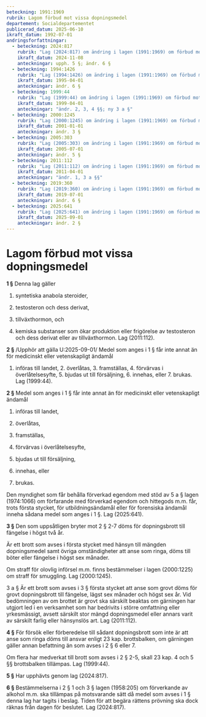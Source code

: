 ```yaml
---
beteckning: 1991:1969
rubrik: Lagom förbud mot vissa dopningsmedel
departement: Socialdepartementet
publicerad_datum: 2025-06-10
ikraft_datum: 1992-07-01
andringsforfattningar:
  - beteckning: 2024:817
    rubrik: "Lag (2024:817) om ändring i lagen (1991:1969) om förbud mot vissa dopningsmedel"
    ikraft_datum: 2024-11-08
    anteckningar: upph. 5 §; ändr. 6 §
  - beteckning: 1994:1426
    rubrik: "Lag (1994:1426) om ändring i lagen (1991:1969) om förbud mot vissa dopningsmedel"
    ikraft_datum: 1995-04-01
    anteckningar: ändr. 6 §
  - beteckning: 1999:44
    rubrik: "Lag (1999:44) om ändring i lagen (1991:1969) om förbud mot vissa dopningsmedel"
    ikraft_datum: 1999-04-01
    anteckningar: "ändr. 2, 3, 4 §§; ny 3 a §"
  - beteckning: 2000:1245
    rubrik: "Lag (2000:1245) om ändring i lagen (1991:1969) om förbud mot vissa dopningsmedel"
    ikraft_datum: 2001-01-01
    anteckningar: ändr. 3 §
  - beteckning: 2005:303
    rubrik: "Lag (2005:303) om ändring i lagen (1991:1969) om förbud mot vissa dopningsmedel"
    ikraft_datum: 2005-07-01
    anteckningar: ändr. 5 §
  - beteckning: 2011:112
    rubrik: "Lag (2011:112) om ändring i lagen (1991:1969) om förbud mot vissa dopningsmedel"
    ikraft_datum: 2011-04-01
    anteckningar: "ändr. 1, 3 a §§"
  - beteckning: 2019:360
    rubrik: "Lag (2019:360) om ändring i lagen (1991:1969) om förbud mot vissa dopningsmedel"
    ikraft_datum: 2019-07-01
    anteckningar: ändr. 6 §
  - beteckning: 2025:641
    rubrik: "Lag (2025:641) om ändring i lagen (1991:1969) om förbud mot vissa dopningsmedel"
    ikraft_datum: 2025-09-01
    anteckningar: ändr. 2 §
---
```


# Lagom förbud mot vissa dopningsmedel

**1 §** Denna lag gäller

1. syntetiska anabola steroider,

2. testosteron och dess derivat,

3. tillväxthormon, och

4. kemiska substanser som ökar produktion eller frigörelse av testosteron och dess derivat eller av tillväxthormon. Lag (2011:112).

**2 §** /Upphör att gälla U:2025-09-01/ Medel som anges i 1 § får inte annat än för medicinskt eller vetenskapligt ändamål

1. införas till landet, 2. överlåtas, 3. framställas, 4. förvärvas i överlåtelsesyfte, 5. bjudas ut till försäljning, 6. innehas, eller 7. brukas. Lag (1999:44).

**2 §** Medel som anges i 1 § får inte annat än för medicinskt eller vetenskapligt ändamål

1. införas till landet,

2. överlåtas,

3. framställas,

4. förvärvas i överlåtelsesyfte,

5. bjudas ut till försäljning,

6. innehas, eller

7. brukas.

Den myndighet som får behålla förverkad egendom med stöd av 5 a § lagen (1974:1066) om förfarande med förverkad egendom och hittegods m.m. får, trots första stycket, för utbildningsändamål eller för forensiska ändamål inneha sådana medel som anges i 1 §. Lag (2025:641).

**3 §** Den som uppsåtligen bryter mot 2 § 2-7 döms för dopningsbrott till fängelse i högst två år.

Är ett brott som avses i första stycket med hänsyn till mängden dopningsmedel samt övriga omständigheter att anse som ringa, döms till böter eller fängelse i högst sex månader.

Om straff för olovlig införsel m.m. finns bestämmelser i lagen (2000:1225) om straff för smuggling. Lag (2000:1245).

3 a § Är ett brott som avses i 3 § första stycket att anse som grovt döms för grovt dopningsbrott till fängelse, lägst sex månader och högst sex år. Vid bedömningen av om brottet är grovt ska särskilt beaktas om gärningen har utgjort led i en verksamhet som har bedrivits i större omfattning eller yrkesmässigt, avsett särskilt stor mängd dopningsmedel eller annars varit av särskilt farlig eller hänsynslös art. Lag (2011:112).

**4 §** För försök eller förberedelse till sådant dopningsbrott som inte är att anse som ringa döms till ansvar enligt 23 kap. brottsbalken, om gärningen gäller annan befattning än som avses i 2 § 6 eller 7.

Om flera har medverkat till brott som avses i 2 § 2-5, skall 23 kap. 4 och 5 §§ brottsbalken tillämpas. Lag (1999:44).

**5 §** Har upphävts genom lag (2024:817).

**6 §** Bestämmelserna i 2 § 1 och 3 § lagen (1958:205) om förverkande av alkohol m.m. ska tillämpas på motsvarande sätt då medel som avses i 1 § denna lag har tagits i beslag. Tiden för att begära rättens prövning ska dock räknas från dagen för beslutet. Lag (2024:817).
